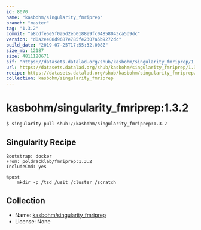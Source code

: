 ```yaml
---
id: 8070
name: "kasbohm/singularity_fmriprep"
branch: "master"
tag: "1.3.2"
commit: "a8cdfe5e5f0a5d2eb0188e9fc04858043ca5d9dc"
version: "d0a2ee08d9687e785fe2307a5b9272dc"
build_date: "2019-07-25T17:55:32.008Z"
size_mb: 12187
size: 4811120671
sif: "https://datasets.datalad.org/shub/kasbohm/singularity_fmriprep/1.3.2/2019-07-25-a8cdfe5e-d0a2ee08/d0a2ee08d9687e785fe2307a5b9272dc.simg"
url: https://datasets.datalad.org/shub/kasbohm/singularity_fmriprep/1.3.2/2019-07-25-a8cdfe5e-d0a2ee08/
recipe: https://datasets.datalad.org/shub/kasbohm/singularity_fmriprep/1.3.2/2019-07-25-a8cdfe5e-d0a2ee08/Singularity
collection: kasbohm/singularity_fmriprep
---
```


# kasbohm/singularity_fmriprep:1.3.2

```bash
$ singularity pull shub://kasbohm/singularity_fmriprep:1.3.2
```

## Singularity Recipe

```singularity
Bootstrap: docker
From: poldracklab/fmriprep:1.3.2
IncludeCmd: yes

%post
    mkdir -p /tsd /usit /cluster /scratch
```

## Collection

 - Name: [kasbohm/singularity_fmriprep](https://github.com/kasbohm/singularity_fmriprep)
 - License: None

